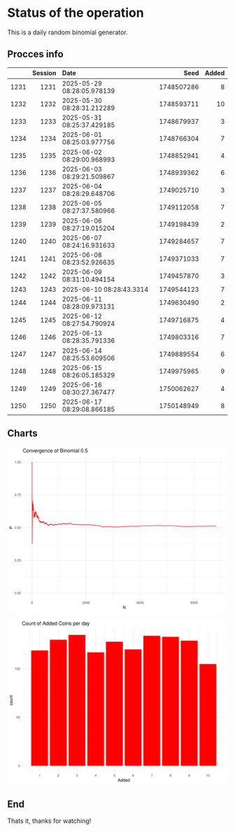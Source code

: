 # Status of the operation
  
  This is a daily random binomial generator.
  
## Procces info

|     | Session|Date                       |       Seed| Added|
|:----|-------:|:--------------------------|----------:|-----:|
|1231 |    1231|2025-05-29 08:28:05.978139 | 1748507286|     8|
|1232 |    1232|2025-05-30 08:28:31.212289 | 1748593711|    10|
|1233 |    1233|2025-05-31 08:25:37.429185 | 1748679937|     3|
|1234 |    1234|2025-06-01 08:25:03.977756 | 1748766304|     7|
|1235 |    1235|2025-06-02 08:29:00.968993 | 1748852941|     4|
|1236 |    1236|2025-06-03 08:29:21.509867 | 1748939362|     6|
|1237 |    1237|2025-06-04 08:28:29.648706 | 1749025710|     3|
|1238 |    1238|2025-06-05 08:27:37.580966 | 1749112058|     7|
|1239 |    1239|2025-06-06 08:27:19.015204 | 1749198439|     2|
|1240 |    1240|2025-06-07 08:24:16.931633 | 1749284657|     7|
|1241 |    1241|2025-06-08 08:23:52.926635 | 1749371033|     7|
|1242 |    1242|2025-06-09 08:31:10.494154 | 1749457870|     3|
|1243 |    1243|2025-06-10 08:28:43.3314   | 1749544123|     7|
|1244 |    1244|2025-06-11 08:28:09.973131 | 1749630490|     2|
|1245 |    1245|2025-06-12 08:27:54.790924 | 1749716875|     4|
|1246 |    1246|2025-06-13 08:28:35.791336 | 1749803316|     7|
|1247 |    1247|2025-06-14 08:25:53.609506 | 1749889554|     6|
|1248 |    1248|2025-06-15 08:26:05.185329 | 1749975965|     9|
|1249 |    1249|2025-06-16 08:30:27.367477 | 1750062627|     4|
|1250 |    1250|2025-06-17 08:29:08.866185 | 1750148949|     8|

## Charts 

![](charts/plot1.png)

![](charts/plot2.png)

## End

Thats it, thanks for watching!
